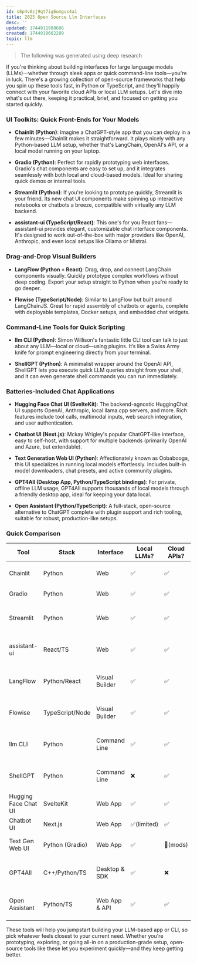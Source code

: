 ```yaml
---
id: s8p4v0zj9qt7ig6umgvs4a1
title: 2025 Open Source Llm Interfaces
desc: ''
updated: 1744911988686
created: 1744910662289
topic: llm
---
```


> The following was generated using deep research 

If you're thinking about building interfaces for large language models (LLMs)—whether through sleek apps or quick command-line tools—you're in luck. There's a growing collection of open-source frameworks that help you spin up these tools fast, in Python or TypeScript, and they'll happily connect with your favorite cloud APIs or local LLM setups. Let's dive into what's out there, keeping it practical, brief, and focused on getting you started quickly.

### UI Toolkits: Quick Front-Ends for Your Models

- **Chainlit (Python)**: Imagine a ChatGPT-style app that you can deploy in a few minutes—Chainlit makes it straightforward. It plays nicely with any Python-based LLM setup, whether that's LangChain, OpenAI's API, or a local model running on your laptop.

- **Gradio (Python)**: Perfect for rapidly prototyping web interfaces. Gradio's chat components are easy to set up, and it integrates seamlessly with both local and cloud-based models. Ideal for sharing quick demos or internal tools.

- **Streamlit (Python)**: If you're looking to prototype quickly, Streamlit is your friend. Its new chat UI components make spinning up interactive notebooks or chatbots a breeze, compatible with virtually any LLM backend.

- **assistant-ui (TypeScript/React)**: This one's for you React fans—assistant-ui provides elegant, customizable chat interface components. It's designed to work out-of-the-box with major providers like OpenAI, Anthropic, and even local setups like Ollama or Mistral.

### Drag-and-Drop Visual Builders

- **LangFlow (Python + React)**: Drag, drop, and connect LangChain components visually. Quickly prototype complex workflows without deep coding. Export your setup straight to Python when you're ready to go deeper.

- **Flowise (TypeScript/Node)**: Similar to LangFlow but built around LangChainJS. Great for rapid assembly of chatbots or agents, complete with deployable templates, Docker setups, and embedded chat widgets.

### Command-Line Tools for Quick Scripting

- **llm CLI (Python)**: Simon Willison's fantastic little CLI tool can talk to just about any LLM—local or cloud—using plugins. It’s like a Swiss Army knife for prompt engineering directly from your terminal.

- **ShellGPT (Python)**: A minimalist wrapper around the OpenAI API, ShellGPT lets you execute quick LLM queries straight from your shell, and it can even generate shell commands you can run immediately.

### Batteries-Included Chat Applications

- **Hugging Face Chat UI (SvelteKit)**: The backend-agnostic HuggingChat UI supports OpenAI, Anthropic, local llama.cpp servers, and more. Rich features include tool calls, multimodal inputs, web search integration, and user authentication.

- **Chatbot UI (Next.js)**: Mckay Wrigley's popular ChatGPT-like interface, easy to self-host, with support for multiple backends (primarily OpenAI and Azure, but extendable).

- **Text Generation Web UI (Python)**: Affectionately known as Oobabooga, this UI specializes in running local models effortlessly. Includes built-in model downloaders, chat presets, and active community plugins.

- **GPT4All (Desktop App, Python/TypeScript bindings)**: For private, offline LLM usage, GPT4All supports thousands of local models through a friendly desktop app, ideal for keeping your data local.

- **Open Assistant (Python/TypeScript)**: A full-stack, open-source alternative to ChatGPT complete with plugin support and rich tooling, suitable for robust, production-like setups.

### Quick Comparison

| Tool                    | Stack           | Interface         | Local LLMs? | Cloud APIs? | Quick Note                             |
|-------------------------|-----------------|-------------------|-------------|-------------|----------------------------------------|
| Chainlit                | Python          | Web               | ✅           | ✅           | Fastest way to LangChain chats         |
| Gradio                  | Python          | Web               | ✅           | ✅           | Easy, fast ML demos                    |
| Streamlit               | Python          | Web               | ✅           | ✅           | Simple, notebook-like interactions     |
| assistant-ui            | React/TS        | Web               | ✅           | ✅           | Highly customizable React components   |
| LangFlow                | Python/React    | Visual Builder    | ✅           | ✅           | Visually design LangChain pipelines    |
| Flowise                 | TypeScript/Node | Visual Builder    | ✅           | ✅           | Rapid chatbot assembly, easy deploy    |
| llm CLI                 | Python          | Command Line      | ✅           | ✅           | Versatile terminal Swiss Army knife    |
| ShellGPT                | Python          | Command Line      | ❌           | ✅           | Handy for quick OpenAI queries         |
| Hugging Face Chat UI    | SvelteKit       | Web App           | ✅           | ✅           | Feature-rich, multimodal, easy deploy  |
| Chatbot UI              | Next.js         | Web App           | ✅(limited)  | ✅           | ChatGPT UX clone                       |
| Text Gen Web UI         | Python (Gradio) | Web App           | ✅           | 🔶(mods)    | Ideal for local-model enthusiasts      |
| GPT4All                 | C++/Python/TS   | Desktop & SDK     | ✅           | ❌           | Offline-first, privacy-focused desktop |
| Open Assistant          | Python/TS       | Web App & API     | ✅           | ✅           | Full-production assistant alternative  |

These tools will help you jumpstart building your LLM-based app or CLI, so pick whatever feels closest to your current need. Whether you're prototyping, exploring, or going all-in on a production-grade setup, open-source tools like these let you experiment quickly—and they keep getting better.

